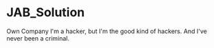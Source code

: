 # JAB_Solution
Own Company 
I'm a hacker, but I'm the good kind of hackers. And I've never been a criminal.
